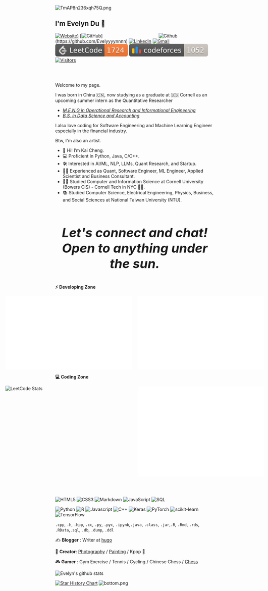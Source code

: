 ![TmAP8n236xqh75Q.png](https://i.loli.net/2020/07/13/OiwrC2KRZNPA9cJ.png)

## I'm Evelyn Du 👋 
<img width="35%" align="right" alt="Github" src="https://user-images.githubusercontent.com/48678280/88862734-4903af80-d201-11ea-968b-9c939d88a37c.gif" />


[![Website](https://img.shields.io/badge/-Website-4B9AE5?style=flat&logo=safari&logoColor=white&link=[https://evelyyyynnnn.github.io/))](https://evelyyyynnnn.github.io/)
[![GitHub](https://img.shields.io/badge/-GitHub-2F2F2F?style=flat&logo=github&logoColor=white&link=[https://github.com/Evelyyyynnnn](https://github.com/Evelyyyynnnn))](https://github.com/Evelyyyynnnn)
[![Linkedin](https://img.shields.io/badge/-LinkedIn-306EA8?style=flat&logo=Linkedin&logoColor=white&link=https://www.linkedin.com/in/evelyyyn-du/)](https://www.linkedin.com/in/evelyyyn-du/) 
[![Gmail](https://img.shields.io/badge/-Email-D9534F?style=flat&logo=gmail&logoColor=white&link=mailto:wd275@cornell.edu)](mailto:wd275@cornell.edu)
![LeetCode Score](https://raw.githubusercontent.com/kaiicheng/leetcode-score-tracker/main/badge.svg)
[![Codeforces](https://raw.githubusercontent.com/kaiicheng/Codeforces-Dashboard/main/output/max_rating.svg)](https://codeforces.com/profile/Evelyyyynnnn)
[![Visitors](https://komarev.com/ghpvc/?username=Evelyyyynnnn)](https://github.com/Evelyyyynnnn/)


<br>
<br>

Welcome to my page.

I was born in China 🇨🇳, now studying as a graduate at 🇺🇸 Cornell as an upcoming summer intern as the Quantitative Researcher
- *[M.E.N.G in Operational Research and Informational Engineering](https://www.orie.cornell.edu/orie/programs/meng-degree-ithaca/meng-resources/orie-meng-handbook-2024-2025)*
- *[B.S. in Data Science and Accounting](https://mbaen.rmbs.ruc.edu.cn/)*

I also love coding for Software Engineering and Machine Learning Engineer especially in the financial industry.

Btw, I'm also an artist.


- 👋 Hi! I’m Kai Cheng. 
- 💻 Proficient in Python, Java, C/C++.
- 🛠️ Interested in AI/ML, NLP, LLMs, Quant Research, and Startup.
- 👨‍💻 Experienced as Quant, Software Engineer, ML Engineer, Applied Scientist and Business Consultant.
- 👨‍🎓 Studied Computer and Information Science at Cornell University (Bowers CIS) - Cornell Tech in NYC 🔴🐻.
- 📚 Studied Computer Science, Electrical Engineering, Physics, Business, and Social Sciences at National Taiwan University (NTU).



<br>

<p align="center" style="font-size: 40px; font-weight: bold;">
  <i>Let's connect and chat! Open to anything under the sun.</i>
</p>

<b>⚡ Developing Zone</b>

<p style="display: flex; justify-content: center; align-items: center; gap: 20px;">
  <img width="400em" src="https://github.com/Evelyyyynnnn/STATA/blob/master/generated/overview.svg" /> 
  <img width="400em" src="https://github.com/Evelyyyynnnn/STATA/blob/master/generated/languages.svg"/>
</p>


<b>💻 Coding Zone</b>
<p style="display: flex; justify-content: center; align-items: center; gap: 20px;">
  <img width="400em" height="290" src="https://leetcard.jacoblin.cool/Evelyyyynnnn?theme=light&ext=contest&radius=10&width=600&height=403=0&border=2" alt="LeetCode Stats"/>
  <img width="400em" src="https://github.com/kaiicheng/Codeforces-Dashboard/blob/main/output/light_card.svg" alt="Codeforces Stats"/>
</p>

<br>
<br>

![HTML5](https://img.shields.io/badge/-HTML5-000000?style=for-the-badge&logo=HTML5)
![CSS3](https://img.shields.io/badge/-CSS3-000000?style=for-the-badge&logo=CSS3)
![Markdown](http://img.shields.io/badge/-Markdown-000000?style=for-the-badge&logo=Markdown&logoColor=magenta)
![JavaScript](https://img.shields.io/badge/-JavaScript-000000?style=for-the-badge&logo=javascript)
![SQL](https://img.shields.io/badge/-SQL-000000?style=for-the-badge&logo=MySQL)

![Python](https://img.shields.io/badge/python-3670A0?style=flat&logo=python&logoColor=ffdd54)
![R](https://img.shields.io/badge/r-%23276DC3.svg?style=flat&logo=r&logoColor=white)
![Javascript](https://shields.io/badge/JavaScript-F7DF1E?logo=JavaScript&logoColor=000&style=flat-square)
![C++](https://img.shields.io/badge/C++-00599C?style=flat-square&logo=C%2B%2B&logoColor=white)
![Keras](https://img.shields.io/badge/Keras-%23D00000.svg?style=flat&logo=Keras&logoColor=white)
![PyTorch](https://img.shields.io/badge/PyTorch-%23EE4C2C.svg?style=flat&logo=PyTorch&logoColor=white)
![scikit-learn](https://img.shields.io/badge/scikit--learn-%23F7931E.svg?style=flat&logo=scikit-learn&logoColor=white)
![TensorFlow](https://img.shields.io/badge/TensorFlow-%23FF6F00.svg?style=flat&logo=TensorFlow&logoColor=white)
  
`.cpp`, `.h`, `.hpp`, `.cc`, `.py`, `.pyc`, `.ipynb`,`.java`, `.class`, `.jar`,`.R`, `.Rmd`, `.rds`, `.RData`,`.sql`, `.db`, `.dump`, `.ddl`

✍️ **Blogger** : Writer at [hugo](https://evelyn-english-post-site.vercel.app/)

🏃 **Creator**: [Photography](https://www.instagram.com/viii.iiicky?igsh=MWNpczJ3MmtlOGhnaA%3D%3D&utm_source=qr) / [Painting](https://jekyll-typing-artist.vercel.app/) / Kpop 🥋 

🎮 **Gamer** : Gym Exercise / Tennis / Cycling / Chinese Chess / [Chess](https://papergames.io/zh/%E4%BA%94%E5%AD%90%E6%A3%8B)

![Evelyn's github stats](https://github-readme-stats.vercel.app/api?username=Evelyyyynnnn&show_icons=true&theme=dark)


[![Star History Chart](https://api.star-history.com/svg?repos=Evelyyyynnnn/ProgrammingLearning&type=Date)](https://star-history.com/#Evelyyyynnnn/ProgrammingLearning&Date)
![bottom.png](https://i.loli.net/2020/07/12/b3grZD6LFseGuUP.png)
